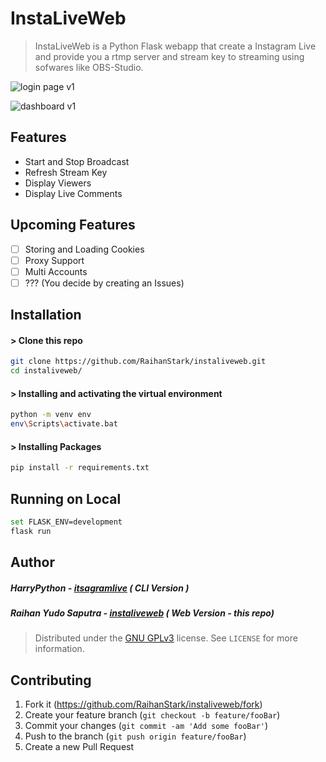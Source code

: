 # InstaLiveWeb

> InstaLiveWeb is a Python Flask webapp that create a Instagram Live and provide you a rtmp server and stream key to streaming using sofwares like OBS-Studio.

![login page v1](login.png)

![dashboard v1](dashboard.png)

## Features

- Start and Stop Broadcast
- Refresh Stream Key
- Display Viewers
- Display Live Comments

## Upcoming Features

- [ ] Storing and Loading Cookies
- [ ] Proxy Support
- [ ] Multi Accounts
- [ ] ??? (You decide by creating an Issues)

## Installation

#### > Clone this repo

```sh
git clone https://github.com/RaihanStark/instaliveweb.git
cd instaliveweb/
```

#### > Installing and activating the virtual environment

```sh
python -m venv env
env\Scripts\activate.bat
```

#### > Installing Packages

```sh
pip install -r requirements.txt
```

## Running on Local

```sh
set FLASK_ENV=development
flask run
```

## Author

##### HarryPython - [itsagramlive](https://github.com/harrypython/itsagramlive) ( CLI Version )

##### Raihan Yudo Saputra - [instaliveweb](https://github.com/RaihanStark/instaliveweb) ( Web Version - this repo)

> Distributed under the [GNU GPLv3](https://choosealicense.com/licenses/gpl-3.0/) license. See `LICENSE` for more information.

## Contributing

1. Fork it (<https://github.com/RaihanStark/instaliveweb/fork>)
2. Create your feature branch (`git checkout -b feature/fooBar`)
3. Commit your changes (`git commit -am 'Add some fooBar'`)
4. Push to the branch (`git push origin feature/fooBar`)
5. Create a new Pull Request

